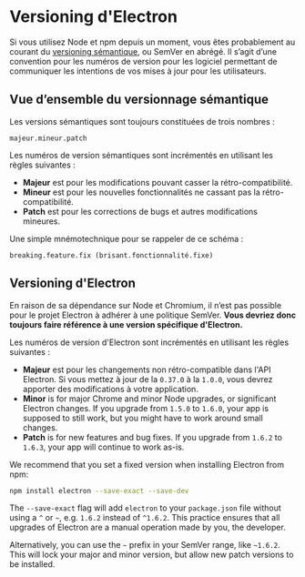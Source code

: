 # Versioning d'Electron

Si vous utilisez Node et npm depuis un moment, vous êtes probablement au courant du [versioning sémantique](http://semver.org), ou SemVer en abrégé. Il s’agit d’une convention pour les numéros de version pour les logiciel permettant de communiquer les intentions de vos mises à jour pour les utilisateurs.

## Vue d’ensemble du versionnage sémantique

Les versions sémantiques sont toujours constituées de trois nombres :

    majeur.mineur.patch
    

Les numéros de version sémantiques sont incrémentés en utilisant les règles suivantes :

* **Majeur** est pour les modifications pouvant casser la rétro-compatibilité.
* **Mineur** est pour les nouvelles fonctionnalités ne cassant pas la rétro-compatibilité.
* **Patch** est pour les corrections de bugs et autres modifications mineures.

Une simple mnémotechnique pour se rappeler de ce schéma :

    breaking.feature.fix (brisant.fonctionnalité.fixe)
    

## Versioning d'Electron

En raison de sa dépendance sur Node et Chromium, il n’est pas possible pour le projet Electron à adhérer à une politique SemVer. **Vous devriez donc toujours faire référence à une version spécifique d'Electron.**

Les numéros de version d'Electron sont incrémentés en utilisant les règles suivantes :

* **Majeur** est pour les changements non rétro-compatible dans l'API Electron. Si vous mettez à jour de la `0.37.0` à la `1.0.0`, vous devrez apporter des modifications à votre application.
* **Minor** is for major Chrome and minor Node upgrades, or significant Electron changes. If you upgrade from `1.5.0` to `1.6.0`, your app is supposed to still work, but you might have to work around small changes.
* **Patch** is for new features and bug fixes. If you upgrade from `1.6.2` to `1.6.3`, your app will continue to work as-is.

We recommend that you set a fixed version when installing Electron from npm:

```sh
npm install electron --save-exact --save-dev
```

The `--save-exact` flag will add `electron` to your `package.json` file without using a `^` or `~`, e.g. `1.6.2` instead of `^1.6.2`. This practice ensures that all upgrades of Electron are a manual operation made by you, the developer.

Alternatively, you can use the `~` prefix in your SemVer range, like `~1.6.2`. This will lock your major and minor version, but allow new patch versions to be installed.